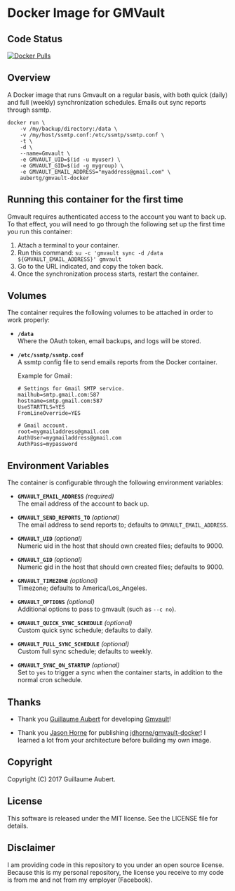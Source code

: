 Docker Image for GMVault
========================


Code Status
-----------

[![Docker Pulls](https://img.shields.io/docker/pulls/aubertg/gmvault-docker.svg)](https://hub.docker.com/r/aubertg/gmvault-docker/)


Overview
--------

A Docker image that runs Gmvault on a regular basis, with both quick (daily) and
full (weekly) synchronization schedules. Emails out sync reports through ssmtp.

```
docker run \
	-v /my/backup/directory:/data \
	-v /my/host/ssmtp.conf:/etc/ssmtp/ssmtp.conf \
	-t \
	-d \
	--name=Gmvault \
	-e GMVAULT_UID=$(id -u myuser) \
	-e GMVAULT_GID=$(id -g mygroup) \
	-e GMVAULT_EMAIL_ADDRESS="myaddress@gmail.com" \
	aubertg/gmvault-docker
```


Running this container for the first time
-----------------------------------------

Gmvault requires authenticated access to the account you want to back up. To
that effect, you will need to go through the following set up the first time
you run this container:

1. Attach a terminal to your container.
2. Run this command: `su -c 'gmvault sync -d /data ${GMVAULT_EMAIL_ADDRESS}' gmvault`
3. Go to the URL indicated, and copy the token back.
4. Once the synchronization process starts, restart the container.


Volumes
-------

The container requires the following volumes to be attached in order to work
properly:

* **`/data`**  
	Where the OAuth token, email backups, and logs will be stored.

* **`/etc/ssmtp/ssmtp.conf`**  
	A ssmtp config file to send emails reports from the Docker container.

	Example for Gmail:
	```
	# Settings for Gmail SMTP service.
	mailhub=smtp.gmail.com:587
	hostname=smtp.gmail.com:587
	UseSTARTTLS=YES
	FromLineOverride=YES

	# Gmail account.
	root=mygmailaddress@gmail.com
	AuthUser=mygmailaddress@gmail.com
	AuthPass=mypassword
	```


Environment Variables
---------------------

The container is configurable through the following environment variables:

* **`GMVAULT_EMAIL_ADDRESS`** *(required)*  
	The email address of the account to back up.

* **`GMVAULT_SEND_REPORTS_TO`** *(optional)*  
	The email address to send reports to; defaults to `GMVAULT_EMAIL_ADDRESS`.

* **`GMVAULT_UID`** *(optional)*  
	Numeric uid in the host that should own created files; defaults to 9000.

* **`GMVAULT_GID`** *(optional)*  
	Numeric gid in the host that should own created files; defaults to 9000.

* **`GMVAULT_TIMEZONE`** *(optional)*  
	Timezone; defaults to America/Los_Angeles.

* **`GMVAULT_OPTIONS`** *(optional)*  
	Additional options to pass to gmvault (such as `--c no`).

* **`GMVAULT_QUICK_SYNC_SCHEDULE`** *(optional)*  
	Custom quick sync schedule; defaults to daily.

* **`GMVAULT_FULL_SYNC_SCHEDULE`** *(optional)*  
	Custom full sync schedule; defaults to weekly.

* **`GMVAULT_SYNC_ON_STARTUP`** *(optional)*  
	Set to `yes` to trigger a sync when the container starts, in addition to the
	normal cron schedule.


Thanks
------

* Thank you [Guillaume Aubert](https://github.com/gaubert) for developing
[Gmvault](https://github.com/gaubert/gmvault)!

* Thank you [Jason Horne](https://github.com/jdhorne) for publishing
[jdhorne/gmvault-docker](https://github.com/jdhorne/gmvault-docker)! I learned
a lot from your architecture before building my own image.


Copyright
---------

Copyright (C) 2017 Guillaume Aubert.


License
-------

This software is released under the MIT license. See the LICENSE file for
details.


Disclaimer
----------

I am providing code in this repository to you under an open source license.
Because this is my personal repository, the license you receive to my code is
from me and not from my employer (Facebook).
